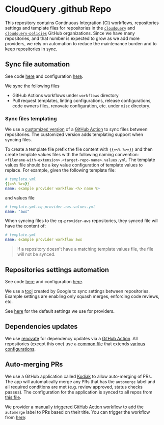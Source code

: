 # CloudQuery .github Repo

This repository contains Continuous Integration (CI) workflows, repositories settings and template files for repositories in the [`cloudquery`](https://github.com/cloudquery) and [`cloudquery-policies`](https://github.com/cloudquery-policies) GitHub organizations.
Since we have many repositories, and that number is expected to grow as we add more providers, we rely on automation to reduce the maintenance burden and to keep repositories in sync.

## Sync file automation

See code [here](./.github/workflows/sync_files.yml) and configuration [here](./.github/sync.yml).

We sync the following files

- GitHub Actions workflows under `workflows` directory
- Pull request templates, linting configurations, release configurations, code owners files, renovate configuration, etc. under `misc` directory.

### Sync files templating

We use a [customized version](https://github.com/cloudquery/repo-file-sync-action/tree/feat/templating_v2) of a [GitHub Action](https://github.com/BetaHuhn/repo-file-sync-action) to sync files between repositories. The customized version adds templating support when syncing files.

To create a template file prefix the file content with `{{=<% %>=}}` and then create template values files with the following naming convention:
`<filename-with-extension>.<target-repo-name>.values.yml`. The template values file should be a key value configuration of template values to replace.
For example, given the following template file:
```yaml
# template.yml
{{=<% %>=}}
name: example provider workflow <%> name %>
```
and values file
```yaml
# template.yml.cq-provider-aws.values.yml
name: "aws"
```

When syncing files to the `cq-provider-aws` repositories, they synced file will have the content of:
```yml
# template.yml
name: example provider workflow aws
```

>If a repository doesn't have a matching template values file, the file will not be synced.

## Repositories settings automation

See code [here](./.github/workflows/sync_repo_settings.yml) and configuration [here](./repo-settings).

We use a [tool](https://github.com/googleapis/repo-automation-bots/tree/629d4bffe5ca7dc01e894b1cc682b7c74400be3c/packages/sync-repo-settings) created by Google to sync settings between repositories.
Example settings are enabling only squash merges, enforcing code reviews, etc.

See [here](./repo-settings/providers/config.yaml) for the default settings we use for providers.

## Dependencies updates

We use [renovate](https://github.com/renovatebot/renovate) for dependency updates via a [GitHub Action](./.github/workflows/renovate.yml).
All repositories (except this one) use a [common file](./misc/common/renovate.json5) that extends [various configurations](./.github).

## Auto-merging PRs

We use a GitHub application called [Kodiak](https://kodiakhq.com/) to allow auto-merging of PRs.
The app will automatically merge any PRs that has the `automerge` label and all required conditions are met (e.g. review approved, status checks passes).
The configuration for the application is synced to all repos from [this file](./.github/.kodiak.toml).

We provider a [manually triggered GitHub Action workflow](./.github/workflows/add_automerge_labels.yml) to add the `automerge` label to PRs based on their title.
You can trigger the workflow from [here](https://github.com/cloudquery/.github/actions/workflows/add_automerge_labels.yml):
